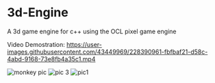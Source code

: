 # 3d-Engine
A 3d game engine for c++ using the OCL pixel game engine 

Video Demostration:
https://user-images.githubusercontent.com/43449969/228390961-fbfbaf21-d58c-4abd-9168-73e8fb4a35c1.mp4

![monkey pic](https://user-images.githubusercontent.com/43449969/228390522-754b99c8-4a4d-4c9a-a033-cc1db4e999dd.PNG)
![pic 3](https://user-images.githubusercontent.com/43449969/228390529-7c80b55a-c288-46ac-bd90-edec5e8d293d.PNG)
![pic1](https://user-images.githubusercontent.com/43449969/228390535-eac4a60e-3810-40fa-8937-6cfbc4a02593.PNG)




